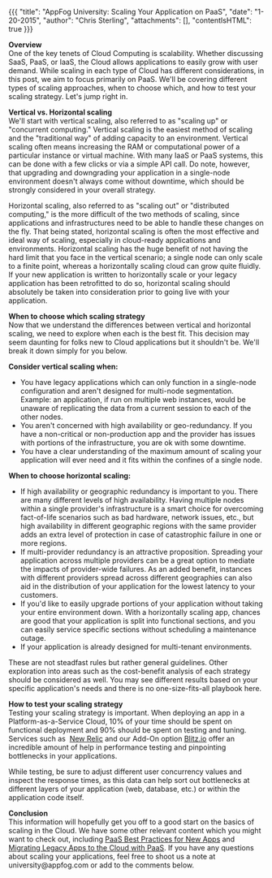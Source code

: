 {{{
  "title": "AppFog University: Scaling Your Application on PaaS",
  "date": "1-20-2015",
  "author": "Chris Sterling",
  "attachments": [],
  "contentIsHTML": true
}}}



<p><strong>Overview</strong><br /> One of the key tenets of Cloud Computing is scalability. Whether discussing SaaS, PaaS, or IaaS, the Cloud allows applications to easily grow with user demand. While scaling in each type of Cloud has different considerations, in this post, we aim to focus primarily on PaaS. We'll be covering different types of scaling approaches, when to choose which, and how to test your scaling strategy. Let's jump right in.</p>
<p><strong>Vertical vs. Horizontal scaling</strong><br /> We'll start with vertical scaling, also referred to as "scaling up" or "concurrent computing." Vertical scaling is the easiest method of scaling and the "traditional way" of adding capacity to an environment. Vertical scaling often means increasing the RAM or computational power of a particular instance or virtual machine. With many IaaS or PaaS systems, this can be done with a few clicks or via a simple API call. Do note, however, that upgrading and downgrading your application in a single-node environment doesn't always come without downtime, which should be strongly considered in your overall strategy.</p>
<p>Horizontal scaling, also referred to as "scaling out" or "distributed computing," is the more difficult of the two methods of scaling, since applications and infrastructures need to be able to handle these changes on the fly. That being stated, horizontal scaling is often the most effective and ideal way of scaling, especially in cloud-ready applications and environments. Horizontal scaling has the huge benefit of not having the hard limit that you face in the vertical scenario; a single node can only scale to a finite point, whereas a horizontally scaling cloud can grow quite fluidly. If your new application is written to horizontally scale or your legacy application has been retrofitted to do so, horizontal scaling should absolutely be taken into consideration prior to going live with your application.</p>
<p><strong>When to choose which scaling strategy</strong><br /> Now that we understand the differences between vertical and horizontal scaling, we need to explore when each is the best fit. This decision may seem daunting for folks new to Cloud applications but it shouldn't be. We'll break it down simply for you below.</p>
<p><strong>Consider vertical scaling when:</strong></p>
<ul>
<li>You have legacy applications which can only function in a single-node configuration and aren't designed for multi-node segmentation. Example: an application, if run on multiple web instances, would be unaware of replicating the data from a current session to each of the other nodes.</li>
<li>You aren't concerned with high availability or geo-redundancy. If you have a non-critical or non-production app and the provider has issues with portions of the infrastructure, you are ok with some downtime.</li>
<li>You have a clear understanding of the maximum amount of scaling your application will ever need and it fits within the confines of a single node.</li>
</ul>
<p><strong>When to choose horizontal scaling:</strong></p>
<ul>
<li>If high availability or geographic redundancy is important to you. There are many different levels of high availability. Having multiple nodes within a single provider's infrastructure is a smart choice for overcoming fact-of-life scenarios such as bad hardware, network issues, etc., but high availability in different geographic regions with the same provider adds an extra level of protection in case of catastrophic failure in one or more regions.</li>
<li>If multi-provider redundancy is an attractive proposition. Spreading your application across multiple providers can be a great option to mediate the impacts of provider-wide failures. As an added benefit, instances with different providers spread across different geographies can also aid in the distribution of your application for the lowest latency to your customers.</li>
<li>If you'd like to easily upgrade portions of your application without taking your entire environment down. With a horizontally scaling app, chances are good that your application is split into functional sections, and you can easily service specific sections without scheduling a maintenance outage.</li>
<li>If your application is already designed for multi-tenant environments.</li>
</ul>
<p>These are not steadfast rules but rather general guidelines. Other exploration into areas such as the cost-benefit analysis of each strategy should be considered as well. You may see different results based on your specific application's needs and there is no one-size-fits-all playbook here.</p>
<p><strong>How to test your scaling strategy</strong><br /> Testing your scaling strategy is important. When deploying an app in a Platform-as-a-Service Cloud, 10% of your time should be spent on functional deployment and 90% should be spent on testing and tuning. Services such as  <a href="http://newrelic.com" data-cke-saved-href="http://newrelic.com">New Relic</a> and our Add-On option <a href="blitz.md">Blitz.io</a> offer an incredible amount of help in performance testing and pinpointing bottlenecks in your applications.</p>
<p>While testing, be sure to adjust different user concurrency values and inspect the response times, as this data can help sort out bottlenecks at different layers of your application (web, database, etc.) or within the application code itself.</p>
<p><strong>Conclusion</strong><br /> This information will hopefully get you off to a good start on the basics of scaling in the Cloud. We have some other relevant content which you might want to check out, including <a href="http://university.appfog.com/best-practices-for-new-apps">PaaS Best Practices for New Apps</a> and <a href="migrating-legacy-apps-to-the-cloud-with-paas.md">Migrating Legacy Apps to the Cloud with PaaS</a>. If you have any questions about scaling your applications, feel free to shoot us a note at university@appfog.com or add to the comments below.<br /> </p>
